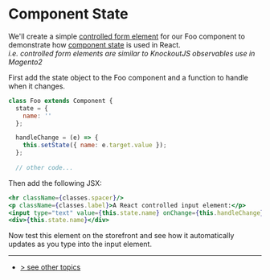# Component State
We'll create a simple [controlled form element] for our Foo component to demonstrate how [component state] is used in React.    
_i.e. controlled form elements are similar to KnockoutJS observables use in Magento2_

First add the state object to the Foo component and a function to handle when it changes.
```javascript
class Foo extends Component {
  state = {
    name: ''
  };

  handleChange = (e) => {
    this.setState({ name: e.target.value });
  };
    
  // other code...
```

Then add the following JSX:
```jsx
<hr className={classes.spacer}/>
<p className={classes.label}>A React controlled input element:</p>
<input type="text" value={this.state.name} onChange={this.handleChange}/>
<div>{this.state.name}</div>
```

Now test this element on the storefront and see how it automatically updates as you type into the input element.

---
- [> see other topics](../../README.md#Topics)

[controlled form element]: https://reactjs.org/docs/forms.html#controlled-components
[component state]: https://reactjs.org/docs/faq-state.html
